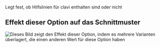 Legt fest, ob Hilfslinien für clavi enthalten sind oder nicht

## Effekt dieser Option auf das Schnittmuster

![Dieses Bild zeigt den Effekt dieser Option, indem es mehrere Varianten überlagert, die einen anderen Wert für diese Option haben](tiberius_clavi_sample.svg "Effekt dieser Option auf das Schnittmuster")
